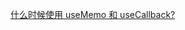 [什么时候使用 useMemo 和 useCallback?](https://jancat.github.io/post/2019/translation-usememo-and-usecallback/)